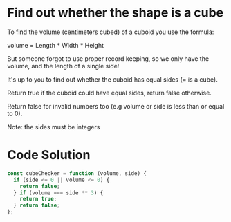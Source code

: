 # Find out whether the shape is a cube

To find the volume (centimeters cubed) of a cuboid you use the formula:

volume = Length * Width * Height

But someone forgot to use proper record keeping, so we only have the volume, and the length of a single side!

It's up to you to find out whether the cuboid has equal sides (= is a cube).

Return true if the cuboid could have equal sides, return false otherwise.

Return false for invalid numbers too (e.g volume or side is less than or equal to 0).

Note: the sides must be integers


# Code Solution 

```js
const cubeChecker = function (volume, side) {
  if (side <= 0 || volume <= 0) {
    return false;
  } if (volume === side ** 3) {
    return true;
  } return false;
};

```